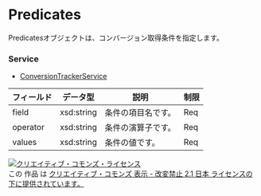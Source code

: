 # Predicates
Predicatesオブジェクトは、コンバージョン取得条件を指定します。
### Service
+ [ConversionTrackerService](../services/ConversionTrackerService.md)

| フィールド | データ型 | 説明 | 制限 | 
|---|---|---|---|
| field| xsd:string| 条件の項目名です。| Req |
| operator| xsd:string| 条件の演算子です。| Req |
| values| xsd:string| 条件の値です。| Req |
<a rel="license" href="http://creativecommons.org/licenses/by-nd/2.1/jp/"><img alt="クリエイティブ・コモンズ・ライセンス" style="border-width:0" src="https://i.creativecommons.org/l/by-nd/2.1/jp/88x31.png" /></a><br />この 作品 は <a rel="license" href="http://creativecommons.org/licenses/by-nd/2.1/jp/">クリエイティブ・コモンズ 表示 - 改変禁止 2.1 日本 ライセンスの下に提供されています。</a>

